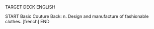 TARGET DECK
ENGLISH

START
Basic
Couture
Back: n. Design and manufacture of fashionable clothes. [french]
END
